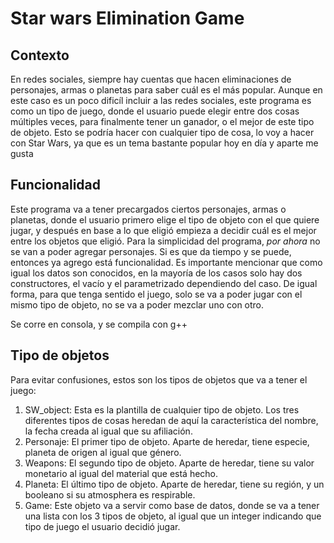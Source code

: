 # Star wars Elimination Game

## Contexto 
En redes sociales, siempre hay cuentas que hacen eliminaciones de personajes, armas o planetas para saber cuál es el más popular. Aunque en este caso es un poco dificíl incluir a las redes sociales, este programa es como un tipo de juego, donde el usuario puede elegir entre dos cosas múltiples veces, para finalmente tener un ganador, o el mejor de este tipo de objeto. Esto se podría hacer con cualquier tipo de cosa, lo voy a hacer con Star Wars, ya que es un tema bastante popular hoy en día y aparte me gusta

## Funcionalidad
Este programa va a tener precargados ciertos personajes, armas o planetas, donde el usuario primero elige el tipo de objeto con el que quiere jugar, y después en base a lo que eligió empieza a decidir cuál es el mejor entre los objetos que eligió. Para la simplicidad del programa, *por ahora* no se van a poder agregar personajes. Si es que da tiempo y se puede, entonces ya agrego está funcionalidad. Es importante mencionar que como igual los datos son conocidos, en la mayoría de los casos solo hay dos constructores, el vacío y el parametrizado dependiendo del caso. De igual forma, para que tenga sentido el juego, solo se va a poder jugar con el mismo tipo de objeto, no se va a poder mezclar uno con otro. 

Se corre en consola, y se compila con g++

## Tipo de objetos
Para evitar confusiones, estos son los tipos de objetos que va a tener el juego: 
1. SW_object: Esta es la plantilla de cualquier tipo de objeto. Los tres diferentes tipos  de cosas heredan de aquí la característica del nombre, la fecha creada al igual que su afiliación. 
2. Personaje: El primer tipo de objeto. Aparte de heredar, tiene especie, planeta de origen al igual que género. 
3. Weapons: El segundo tipo de objeto. Aparte de heredar, tiene su valor monetario al igual del material que está hecho. 
4. Planeta: El último tipo de objeto. Aparte de heredar, tiene su región, y un booleano si su atmosphera es respirable. 
5. Game: Este objeto va a servir como base de datos, donde se va a tener una lista con los 3 tipos de objeto, al igual que un integer indicando que tipo de juego el usuario decidió jugar. 
